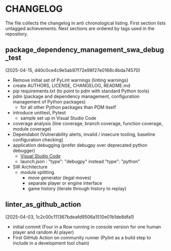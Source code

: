 # CHANGELOG

The file collects the changelog in anti chronological listing.
First section lists untagged achievements.
Next sections are ordered by tags used in the repository.

## package_dependency_management_swa_debug_test

(2025-04-15, d40c0ce4c9e5ab97f72e98f27e0168c4bda74570)

- Remove initial set of PyLint warnings (linting warnings)
- create AUTHORS, LICENSE, CHANGELOG, README.md
- pip requirements.txt (to point to pdm with standard Python tools)
- pdm (package and dependency management, configuration management of Python packages)
  - for all other Python packages than PDM itself
- introduce unittest, Pytest
  - sample set up in Visual Studio Code
- coverage analysis (line coverage, branch coverage, function coverage, module coverage)
- Dependabot (Vulnerability alerts, invalid / insecure tooling, baseline configuration checking)
- application debugging (prefer debugpy over deprecated python debugger)
  - [Visual Studio Code](https://code.visualstudio.com/docs/python/debugging)
  - launch.json : "type": "debugpy" instead "type": "python"
- SW Architecture
  - module splitting
    - move generator (legal moves)
    - separate player or engine interface
    - game history (iterate through history to replay)

## linter_as_github_action

(2025-04-03, 1c2c00c111367bdeafd9506a1510e01b1de8dfa1)

- initial commit (Four in a Row running in console version for one human player and random AI player)
- First GitHub Action on community runner (Pylint as a build step to include in a development tool chain)
